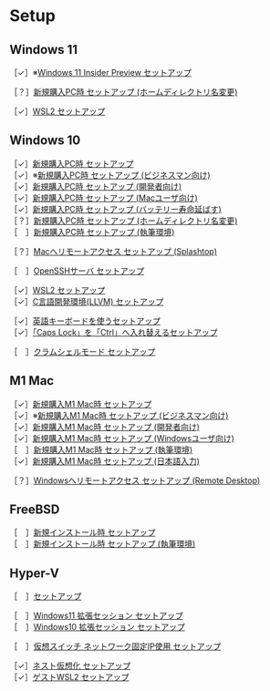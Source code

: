 # Setup

## Windows 11

［✓］※[Windows 11 Insider Preview セットアップ](windows11-insider-preview-setup.md)

［？］[新規購入PC時 セットアップ (ホームディレクトリ名変更)](windows11-new-pc-setup-for-home.md)  

［✓］[WSL2 セットアップ](windows11-setup-wsl2.md)

## Windows 10

［✓］[新規購入PC時 セットアップ](windows10-new-pc-setup.md)  
［✓］※[新規購入PC時 セットアップ (ビジネスマン向け)](windows10-new-pc-setup-for-biz.md)  
［✓］[新規購入PC時 セットアップ (開発者向け)](windows10-new-pc-setup-for-devs.md)  
［✓］[新規購入PC時 セットアップ (Macユーザ向け)](windows10-new-pc-setup-for-mac.md)  
［✓］[新規購入PC時 セットアップ (バッテリー寿命延ばす)](windows10-new-pc-setup-for-battery.md)  
［？］[新規購入PC時 セットアップ (ホームディレクトリ名変更)](windows10-new-pc-setup-for-home.md)  
［　］[新規購入PC時 セットアップ (執筆環境)](windows10-new-pc-setup-for-writing.md)  

［？］[Macへリモートアクセス セットアップ (Splashtop)](windows10-setup-access-to-mac.md)  

［　］[OpenSSHサーバ セットアップ](windows10-setup-sshd.md)  

［✓］[WSL2 セットアップ](windows10-setup-wsl2.md)  
［✓］[C言語開発環境(LLVM) セットアップ](windows10-setup-dev-c.md)  

［✓］[英語キーボードを使うセットアップ](windows10-keyboard-us.md)  
［✓］[「Caps Lock」を「Ctrl」へ入れ替えるセットアップ](windows10-capslock-ctrl.md)  

［　］[クラムシェルモード セットアップ](windows10-setup-clamshell.md)  

## M1 Mac

［✓］[新規購入M1 Mac時 セットアップ](mac-new-m1-setup.md)  
［✓］※[新規購入M1 Mac時 セットアップ (ビジネスマン向け)](mac-new-m1-setup-for-biz.md)  
［✓］[新規購入M1 Mac時 セットアップ (開発者向け)](mac-new-m1-setup-for-devs.md)  
［✓］[新規購入M1 Mac時 セットアップ (Windowsユーザ向け)](mac-new-m1-setup-for-win.md)  
［　］[新規購入M1 Mac時 セットアップ (執筆環境)](mac-new-m1-setup-for-writing.md)  
［✓］[新規購入M1 Mac時 セットアップ (日本語入力)](mac-new-m1-setup-for-ime.md)  

［？］[Windowsへリモートアクセス セットアップ (Remote Desktop)](mac-setup-access-to-win.md)  

## FreeBSD

［　］[新規インストール時 セットアップ](freebsd-new-setup.md)  
［　］[新規インストール時 セットアップ (執筆環境)](freebsd-new-setup-for-writing.md)  

## Hyper-V

［　］[セットアップ](hyperv-setup.md)  

［　］[Windows11 拡張セッション セットアップ](hyperv-setup-win11-extsession.md)  
［　］[Windows10 拡張セッション セットアップ](hyperv-setup-win10-extsession.md)  

［　］[仮想スイッチ ネットワーク固定IP使用 セットアップ](hyperv-setup-fixed-ip.md)  

［✓］[ネスト仮想化 セットアップ](hyperv-setup-nested.md)  
［✓］[ゲストWSL2 セットアップ](hyperv-setup-wsl2.md)  
